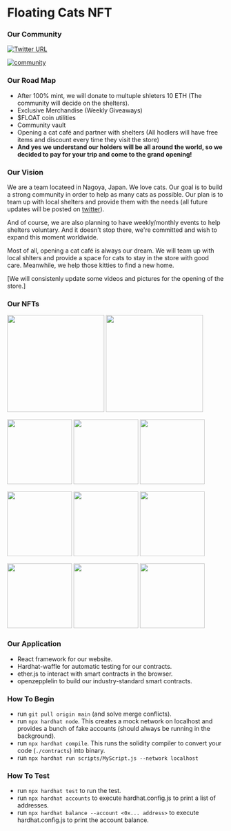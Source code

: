 # Floating Cats NFT

### Our Community

[![Twitter URL](https://img.shields.io/twitter/url/https/twitter.com/FloatingCatsNFT.svg?style=social&label=Follow%20%40FloatingCatsNFT)](https://twitter.com/FloatingCatsNFT)

[![community](https://discordapp.com/api/guilds/936119402699567154/widget.png?style=banner2)](https://discord.gg/zdVmAF9b)

### Our Road Map

- After 100% mint, we will donate to multuple shleters 10 ETH (The community will decide on the shelters).
- Exclusive Merchandise (Weekly Giveaways)
- $FLOAT coin utilities
- Community vault
- Opening a cat café and partner with shelters (All hodlers will have free items and discount every time they visit the store)
- **And yes we understand our holders will be all around the world, so we decided to pay for your trip and come to the grand opening!**

### Our Vision

We are a team locateed in Nagoya, Japan. We love cats. Our goal is to build a strong community in order to help as many cats as possible. Our plan is to team up with local shelters and provide them with the needs (all future updates will be posted on [twitter](https://twitter.com/FloatingCatsNFT)).

And of course, we are also planning to have weekly/monthly events to help shelters voluntary. And it doesn't stop there, we're committed and wish to expand this moment worldwide.

Most of all, opening a cat café is always our dream. We will team up with local shlters and provide a space for cats to stay in the store with good care. Meanwhile, we help those kitties to find a new home.

[We will consistenly update some videos and pictures for the opening of the store.]

### Our NFTs

<img src="https://user-images.githubusercontent.com/61571167/151490692-cb708f30-26cf-46d7-89e0-ee24d90b77cb.mp4" width="225" /> <img src="https://user-images.githubusercontent.com/61571167/151490708-090993da-3baa-42b4-8fc9-14f30472ff1d.mp4" width="225" />

<img src="https://user-images.githubusercontent.com/61571167/151492442-3559c69e-b8b7-4868-9183-3ebfff861129.JPEG" width="150" /> <img src="https://user-images.githubusercontent.com/61571167/151492462-958626ea-d688-4c26-9c7d-56f5384872dd.JPEG" width="150" /> <img src="https://user-images.githubusercontent.com/61571167/151492475-a31ebed1-b909-4e49-996a-95f5ca2a9e2b.JPG" width="150" />

<img src="https://user-images.githubusercontent.com/61571167/151492504-c31a6267-4df0-4e56-b700-403776635171.JPEG" width="150" /> <img src="https://user-images.githubusercontent.com/61571167/151492524-e2d13cad-1e77-4511-a0b4-9a01d65c37e2.jpg" width="150" /> <img src="https://user-images.githubusercontent.com/61571167/151492533-cebde53d-3f68-489b-aa55-a35b4331cd24.jpg" width="150" />

<img src="https://user-images.githubusercontent.com/61571167/151492539-07ff5b9e-3705-4c9c-916f-e29c7bbcbe2d.jpg" width="150" /> <img src="https://user-images.githubusercontent.com/61571167/151492547-7de80c49-0e00-45e6-9dc1-e986315033a6.jpg" width="150" /> <img src="https://user-images.githubusercontent.com/61571167/151492552-406736a2-0458-4521-90f9-7c81e273e4df.jpeg" width="150" />

### Our Application

- React framework for our website.
- Hardhat-waffle for automatic testing for our contracts.
- ether.js to interact with smart contracts in the browser.
- openzepplelin to build our industry-standard smart contracts.

### How To Begin

- run `git pull origin main` (and solve merge conflicts).
- run `npx hardhat node`. This creates a mock network on localhost and provides a bunch of fake accounts (should always be running in the background).
- run `npx hardhat compile`. This runs the solidity compiler to convert your code (`./contracts`) into binary.
- run `npx hardhat run scripts/MyScript.js --network localhost`

### How To Test

- run `npx hardhat test` to run the test.
- run `npx hardhat accounts` to execute hardhat.config.js to print a list of addresses.
- run `npx hardhat balance --account <0x... address>` to execute hardhat.config.js to print the account balance.
